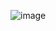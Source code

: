 ![image](https://user-images.githubusercontent.com/38349902/46870084-42574d00-ce60-11e8-9ec3-01f6965f60e9.png)

